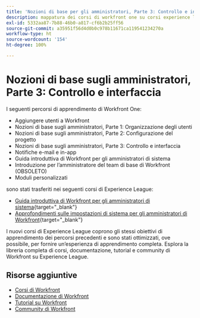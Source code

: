 ```yaml
---
title: 'Nozioni di base per gli amministratori, Parte 3: Controllo e interfaccia'
description: mappatura dei corsi di workfront one su corsi experience league
exl-id: 5332aa87-7b88-46b0-a817-cf6b2b25ff56
source-git-commit: a35951f56d4d0b0c978b11671ca119541234270a
workflow-type: ht
source-wordcount: '154'
ht-degree: 100%

---
```


# Nozioni di base sugli amministratori, Parte 3: Controllo e interfaccia

I seguenti percorsi di apprendimento di Workfront One:

* Aggiungere utenti a Workfront
* Nozioni di base sugli amministratori, Parte 1: Organizzazione degli utenti
* Nozioni di base sugli amministratori, Parte 2: Configurazione del progetto
* Nozioni di base sugli amministratori, Parte 3: Controllo e interfaccia
* Notifiche e-mail e in-app
* Guida introduttiva di Workfront per gli amministratori di sistema
* Introduzione per l’amministratore del team di base di Workfront (OBSOLETO)
* Moduli personalizzati

sono stati trasferiti nei seguenti corsi di Experience League:

* [Guida introduttiva di Workfront per gli amministratori di sistema](https://experienceleague.adobe.com/?recommended=Workfront-A-1-2022.1.admin){target="_blank"}
* [Approfondimenti sulle impostazioni di sistema per gli amministratori di Workfront](https://experienceleague.adobe.com/?recommended=Workfront-A-1-2022.2.admin){target="_blank"}

I nuovi corsi di Experience League coprono gli stessi obiettivi di apprendimento dei percorsi precedenti e sono stati ottimizzati, ove possibile, per fornire un’esperienza di apprendimento completa.  Esplora la libreria completa di corsi, documentazione, tutorial e community di Workfront su Experience League.

## Risorse aggiuntive

* [Corsi di Workfront](https://experienceleague.adobe.com/?lang=it&amp;Solution=Workfront#courses)
* [Documentazione di Workfront](https://experienceleague.adobe.com/docs/workfront.html?lang=it)
* [Tutorial su Workfront](https://experienceleague.adobe.com/docs/workfront-learn/tutorials-workfront/home.html?lang=it)
* [Community di Workfront](https://experienceleaguecommunities.adobe.com/t5/workfront/ct-p/workfront)
